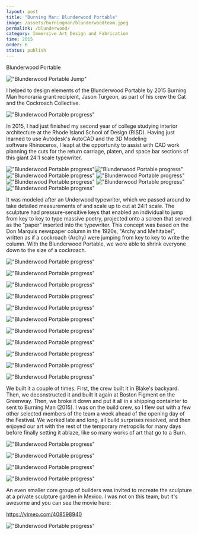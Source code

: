 ```yaml
---
layout: post
title: "Burning Man: Blunderwood Portable"
image: /assets/burningman/blunderwoodteam.jpeg
permalink: /blunderwood/
category: Immersive Art Design and Fabrication
time: 2015
order: 6
status: publish
---
```



Blunderwood Portable

!["Blunderwood Portable Jump"](/assets/burningman/BlunderwoodJump.jpg)

I helped to design elements of the Blunderwood Portable by 2015 Burning Man honoraria grant recipient, Jason Turgeon, as part of his crew the Cat and the Cockroach Collective. 

!["Blunderwood Portable progress"](/assets/burningman/Blunderwoodprogress.jpg)

In 2015, I had just finished my second year of college studying interior architecture at the Rhode Island School of Design (RISD). Having just learned to use Autodesk's AutoCAD and the 3D Modeling software Rhinoceros, I leapt at the opportunity to assist with CAD work planning the cuts for the return carriage, platen, and space bar sections of this giant 24:1 scale typewriter.

!["Blunderwood Portable progress"](/assets/burningman/RhinoScreenshot.png)!["Blunderwood Portable progress"](/assets/burningman/AdditionstoCad.png)
!["Blunderwood Portable progress"](/assets/burningman/Additions1.png)
!["Blunderwood Portable progress"](/assets/burningman/RhinoScreenshot1.png)!["Blunderwood Portable progress"](/assets/burningman/RhinoScreenshot2.png)
!["Blunderwood Portable progress"](/assets/burningman/RhinoScreenshot3.png)!["Blunderwood Portable progress"](/assets/burningman/RhinoScreenshot4.png)

 It was modeled after an Underwood typewriter, which we passed around to take detailed measurements of and scale up to cut at 24:1 scale. The sculpture had pressure-sensitive keys that enabled an individual to jump from key to key to type massive poetry, projected onto a screen that served as the "paper" inserted into the typewriter. This concept was based on the Don Marquis newspaper column in the 1920s, "Archy and Mehitabel", written as if a cockroach (Archy) were jumping from key to key to write the column. With the Blunderwood Portable, we were able to shrink everyone down to the size of a cockroach. 

 !["Blunderwood Portable progress"](/assets/burningman/figmentarchymejason_1.jpg)

 !["Blunderwood Portable progress"](/assets/burningman/buildfinn_1.jpg)

 !["Blunderwood Portable progress"](/assets/burningman/BuildLetterpress.jpg)

 !["Blunderwood Portable progress"](/assets/burningman/cncgluing_1.jpg)

 !["Blunderwood Portable progress"](/assets/burningman/FancyBlakeBuild.jpg)

 !["Blunderwood Portable progress"](/assets/burningman/figmentdrill.jpg)

 !["Blunderwood Portable progress"](/assets/burningman/figmentspace.jpg)

 !["Blunderwood Portable progress"](/assets/burningman/figmentkids_1.jpg)

 !["Blunderwood Portable progress"](/assets/burningman/figmentnighttony.jpg)

 !["Blunderwood Portable progress"](/assets/burningman/figmentnight_1.jpg)

 !["Blunderwood Portable progress"](/assets/burningman/BurningmanJasonReads.jpg)

We built it a couple of times. First, the crew built it in Blake's backyard. Then, we deconstructed it and built it again at Boston Figment on the Greenway. Then, we broke it down and put it all in a shipping containter to sent to Burning Man (2015). I was on the build crew, so I flew out with a few other selected members of the team a week ahead of the opening day of the Festival. We worked late and long, all build surprises resolved, and then enjoyed our art with the rest of the temporary metropolis for many days before finally setting it ablaze, like so many works of art that go to a Burn. 

 !["Blunderwood Portable progress"](/assets/burningman/Burningmanframed.jpg)
 
 !["Blunderwood Portable progress"](/assets/burningman/Blunderwoodconstrut.jpg)

 !["Blunderwood Portable progress"](/assets/burningman/BurningmanBuild.jpg)

 !["Blunderwood Portable progress"](/assets/burningman/BurningmanNap.jpg)

An even smaller core group of builders was invited to recreate the sculpture at a private sculpture garden in Mexico. I was not on this team, but it's awesome and you can see the movie here:

https://vimeo.com/408598940

 !["Blunderwood Portable progress"](/assets/burningman/Moviecrew.jpg)
